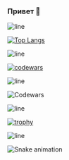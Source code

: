 ### Привет 👋

![line](https://capsule-render.vercel.app/api?type=rect&color=gradient&height=1)

[![Top Langs](https://github-readme-stats.vercel.app/api/top-langs/?username=vasenkovivan&layout=compact)](https://github.com/anuraghazra/github-readme-stats)

![line](https://capsule-render.vercel.app/api?type=rect&color=gradient&height=1)

[![codewars](https://www.codewars.com/users/LongJumpingCrab/badges/large)](https://www.codewars.com/users/LongJumpingCrab)

![line](https://capsule-render.vercel.app/api?type=rect&color=gradient&height=1)

![Codewars](https://github.r2v.ch/codewars?user=LongJumpingCrab&theme=gradient)

![line](https://capsule-render.vercel.app/api?type=rect&color=gradient&height=1)

[![trophy](https://github-profile-trophy.vercel.app/?username=vasenkovivan&theme=onedark)](https://github.com/ryo-ma/github-profile-trophy)

![line](https://capsule-render.vercel.app/api?type=rect&color=gradient&height=1)

![Snake animation](https://github.com/vasenkovivan/vasenkovivan/blob/output/github-contribution-grid-snake.svg)
